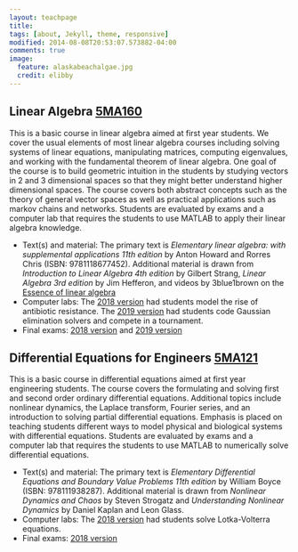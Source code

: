 ```yaml
---
layout: teachpage
title: 
tags: [about, Jekyll, theme, responsive]
modified: 2014-08-08T20:53:07.573882-04:00
comments: true
image:
  feature: alaskabeachalgae.jpg
  credit: elibby
---
```



## Linear Algebra [5MA160](https://www.umu.se/utbildning/kursplan/5ma160/) 

This is a basic course in linear algebra aimed at first year students. We cover the usual elements of most linear algebra courses including solving systems of linear equations, manipulating matrices, computing eigenvalues, and working with the fundamental theorem of linear algebra. One goal of the course is to build geometric intuition in the students by studying vectors in 2 and 3 dimensional spaces so that they might better understand higher dimensional spaces. The course covers both abstract concepts such as the theory of general vector spaces as well as practical applications such as markov chains and networks. Students are evaluated by exams and a computer lab that requires the students to use MATLAB to apply their linear algebra knowledge.
* Text(s) and material: The primary text is *Elementary linear algebra: with supplemental applications 11th edition* by Anton Howard and Rorres Chris (ISBN: 9781118677452). Additional material is drawn from *Introduction to Linear Algebra 4th edition* by Gilbert Strang, *Linear Algebra 3rd edition* by Jim Hefferon, and videos by 3blue1brown on the [Essence of linear algebra](https://www.3blue1brown.com/essence-of-linear-algebra-page)
* Computer labs: The [2018 version](/images/ComputerLab2018.pdf) had students model the rise of antibiotic resistance. The [2019 version](/images/ComputerLab2019.pdf) had students code Gaussian elimination solvers and compete in a tournament.
* Final exams: [2018 version](/images/Final2018.pdf) and [2019 version](/images/Final2019.pdf)

## Differential Equations for Engineers [5MA121](https://www.umu.se/utbildning/kursplan/5ma121/) 

This is a basic course in differential equations aimed at first year engineering students. 
The course covers the formulating and solving first and second order ordinary differential equations. Additional topics include nonlinear dynamics, the Laplace transform, Fourier series, and an introduction to solving partial differential equations. Emphasis is placed on teaching students different ways to model physical and biological systems with differential equations. Students are evaluated by exams and a computer lab that requires the students to use MATLAB to numerically solve differential equations.

* Text(s) and material: The primary text is *Elementary Differential Equations and Boundary Value Problems 11th edition* by William Boyce (ISBN: 978111938287). Additional material is drawn from *Nonlinear Dynamics and Chaos* by Steven Strogatz and *Understanding Nonlinear Dynamics* by Daniel Kaplan and Leon Glass.
* Computer labs: The [2018 version](/images/DEComputerLab2018.pdf) had students solve Lotka-Volterra equations.
* Final exams: [2018 version](/images/DEFinal2018.pdf)





